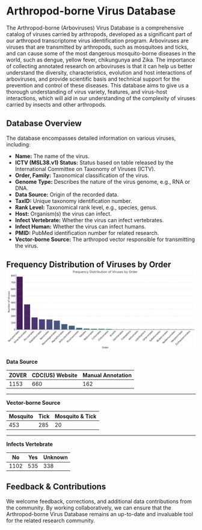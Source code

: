 # Arthropod-borne Virus Database

The Arthropod-borne (Arboviruses) Virus Database is a comprehensive catalog of viruses carried by arthropods, developed as a significant part of our arthropod transcriptome virus identification program. Arboviruses are viruses that are transmitted by arthropods, such as mosquitoes and ticks, and can cause some of the most dangerous mosquito-borne diseases in the world, such as dengue, yellow fever, chikungunya and Zika. The importance of collecting annotated research on arboviruses is that it can help us better understand the diversity, characteristics, evolution and host interactions of arboviruses, and provide scientific basis and technical support for the prevention and control of these diseases. This database aims to give us a thorough understanding of virus variety, features, and virus-host interactions, which will aid in our understanding of the complexity of viruses carried by insects and other arthropods.

## Database Overview

The database encompasses detailed information on various viruses, including:

- **Name:** The name of the virus.
- **ICTV (MSL38.v1) Status:** Status based on table released by the International Committee on Taxonomy of Viruses (ICTV).
- **Order, Family:** Taxonomical classification of the virus.
- **Genome Type:** Describes the nature of the virus genome, e.g., RNA or DNA.
- **Data Source:** Origin of the recorded data.
- **TaxID:** Unique taxonomy identification number.
- **Rank Level:** Taxonomical rank level, e.g., species, genus.
- **Host:** Organism(s) the virus can infect.
- **Infect Vertebrate:** Whether the virus can infect vertebrates.
- **Infect Human:** Whether the virus can infect humans.
- **PMID:** PubMed identification number for related research.
- **Vector-borne Source:** The arthropod vector responsible for transmitting the virus.

## Frequency Distribution of Viruses by Order![0](./pic/Frequency%20_Order.png)

**Data Source**

| ZOVER | CDC(US) Website | Manual Annotation |
| ----- | --------------- | ----------------- |
| 1153  | 660             | 162               |

---

**Vector-borne Source**

| Mosquito | Tick | Mosquito & Tick |
| -------- | ---- | --------------- |
| 453      | 285  | 20              |

---

**Infects Vertebrate**

| No   | Yes | Unknown |
| ---- | --- | ------- |
| 1102 | 535 | 338     |

## Feedback & Contributions

We welcome feedback, corrections, and additional data contributions from the community. By working collaboratively, we can ensure that the Arthropod-borne Virus Database remains an up-to-date and invaluable tool for the related research community.

